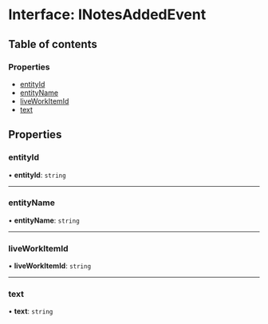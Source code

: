 # Interface: INotesAddedEvent

## Table of contents

### Properties

-   [entityId](INotesAddedEvent.md#entityid)
-   [entityName](INotesAddedEvent.md#entityname)
-   [liveWorkItemId](INotesAddedEvent.md#liveworkitemid)
-   [text](INotesAddedEvent.md#text)

## Properties

### entityId

• **entityId**: `string`


---

### entityName

• **entityName**: `string`


---

### liveWorkItemId

• **liveWorkItemId**: `string`


---

### text

• **text**: `string`

